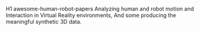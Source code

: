 H1 awesome-human-robot-papers
Analyzing human and robot motion and Interaction in Virtual Reality environments, And some producing the meaningful synthetic 3D data.

